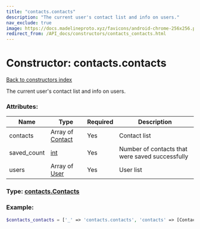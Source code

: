 ```yaml
---
title: "contacts.contacts"
description: "The current user's contact list and info on users."
nav_exclude: true
image: https://docs.madelineproto.xyz/favicons/android-chrome-256x256.png
redirect_from: /API_docs/constructors/contacts_contacts.html
---
```

# Constructor: contacts.contacts  
[Back to constructors index](/API_docs/constructors/index.md)



The current user's contact list and info on users.

### Attributes:

| Name     |    Type       | Required | Description |
|----------|---------------|----------|-------------|
|contacts|Array of [Contact](/API_docs/types/Contact.md) | Yes|Contact list|
|saved\_count|[int](/API_docs/types/int.md) | Yes|Number of contacts that were saved successfully|
|users|Array of [User](/API_docs/types/User.md) | Yes|User list|



### Type: [contacts.Contacts](/API_docs/types/contacts.Contacts.md)


### Example:

```php
$contacts_contacts = ['_' => 'contacts.contacts', 'contacts' => [Contact, Contact], 'saved_count' => int, 'users' => [User, User]];
```  
